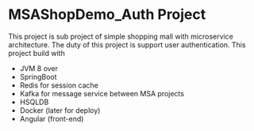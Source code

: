 # MSAShopDemo_Auth Project

This project is sub project of simple shopping mall with microservice architecture.
The duty of this project is support user authentication. 
This project build with

- JVM 8 over
- SpringBoot 
- Redis for session cache
- Kafka for message service between MSA projects
- HSQLDB
- Docker (later for deploy)
- Angular (front-end)
